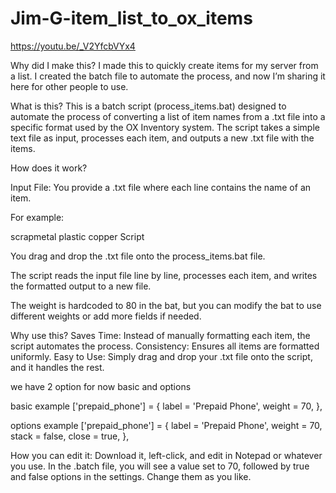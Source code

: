 # Jim-G-item_list_to_ox_items

https://youtu.be/_V2YfcbVYx4

Why did I make this?
I made this to quickly create items for my server from a list. I created the batch file to automate the process, and now I’m sharing it here for other people to use.

What is this?
This is a batch script (process_items.bat) designed to automate the process of converting a list of item names from a .txt file into a specific format used by the OX Inventory system. 
The script takes a simple text file as input, processes each item, and outputs a new .txt file with the items.


How does it work?

Input File:
You provide a .txt file where each line contains the name of an item. 

For example:

scrapmetal
plastic
copper
Script


You drag and drop the .txt file onto the process_items.bat file.

The script reads the input file line by line, processes each item, and writes the formatted output to a new file.


The weight is hardcoded to 80 in the bat, but you can modify the bat to use different weights or add more fields if needed.

Why use this?
Saves Time: Instead of manually formatting each item, the script automates the process.
Consistency: Ensures all items are formatted uniformly.
Easy to Use: Simply drag and drop your .txt file onto the script, and it handles the rest.

we have 2 option for now basic and options 


basic example 
        ['prepaid_phone'] = {
		label = 'Prepaid Phone',
		weight = 70,
	},



options example 
         ['prepaid_phone'] = {
		label = 'Prepaid Phone',
		weight = 70,
		stack = false,
		close = true,
	},


How you can edit it: 
Download it, left-click, and edit in Notepad or whatever you use. In the .batch file, you will see a value set to 70, followed by true and false options in the settings. Change them as you like.
